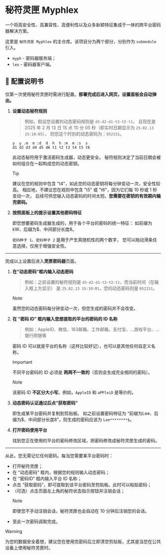 # 秘符灵匣 Myphlex

一个将高安全性、高兼容性、高便利性以及众多新颖特征集成于一体的跨平台密码器解决方案。

这里是 `秘符灵匣 Myphlex` 的主仓库。该项目分为两个部分，分别作为 `submodule` 引入。

- `myph` - 密码器服务端；
- `lex` - 密码器客户端。

## 📖 配置说明书

仅第一次使用秘符灵匣时需进行配置。**部署完成后进入网页，设置面板会自动弹出。**

1. **设置动态秘符规则**

   > 例如，假设您设置的动态密码规则是 `d3-d2-d1-t3-t2-t1`，
   > 且现在是 2025 年 2 月 13 日 15 点 10 分 05 秒（即实时日期显示为 `25.02.13 15:10:05`），
   > 则您这个时刻的动态密码为：`052151`。

   ```
   y  y .m  m :d  d  h  h :m  m :s  s 
   d1 d2 d3 d4 d5 d6 t1 t2 t3 t4 t5 t6
   ```

   此动态秘符用于激活密码生成器，动态更安全。
   秘符规则决定了当前日期会被如何组合在一起构成您的动态密钥。

   > [!TIP]
   > 建议在您的规则中包含 "t4"，如此您的动态密钥将每分钟变动一次，安全性较高。
   > 相应地，不建议您在规则中包含 "t5" 或 "t6"，因为它们每 10 秒或 1 秒变动一次，
   > 后续可供您输入动态密码的时间太短。**您需要在密钥的有效期内输完密码。**


2. **按照面板上的提示设置其他密码特征**
   
   即您想要密码生成器生成的，用于各个平台的密码的统一特征：
   如前缀为kW、后缀为$、中间部分长度8。
   
   `密码种子 1`、`密码种子 2` 是用于产生真随机性的两个数字，
   您可以拖动滑条任意选择，仅用于增强安全性。

---

完成以上设置后进入**灵匣密码器**页面。

1. **在“动态密码”框内输入动态密码**

   > 例如：之前设置的秘符规则是 `d3-d2-d1-t3-t2-t1`，而当前时间（在输入框上方显示）
   > 是 `25.02.13 15:10:01`，您的动态密码则是 `052151`。

   > [!NOTE]
   > 虽然您的动态密码每分钟变动一次，但您生成的密码并不会改变。

2. **在 “密码 ID” 框内输入您想提取的平台的密码的 ID 名称**

   > 例如：AppleID、微信、163邮箱、工作邮箱、支付宝、...游戏平台、...银行网银等

   密码 ID 可以就是平台的名称（这样比较好记），也可以是其他任何自定义名称。
   
   > [!IMPORTANT]  
   > 不同平台密码的 ID 必须是 **两两不一致的**（否则会生成完全相同的密码）。

   > [!NOTE]  
   > 该密码 ID **不区分大小写**。例如，`AppleID` 和 `aPPleiD` 是等价的。

3. **动态密码认证通过后点“获取密码”**

   即生成某平台密码并复制到剪贴板。
   如之前设置密码特征为 “前缀为Lee、后缀为\$、中间部分长度8”，则生成的密码应该为 `Lee********$`。

4. **打开密码使用平台**

   找到您正在使用的平台的密码修改区域，把密码修改成秘符灵匣生成的密码。

---

从此，您无需记忆任何密码。每当您需要某平台密码时：
- 打开秘符灵匣；
- 在 “动态密码” 框内，根据您的规则输入动态密码；
- 在 “密码ID” 框内输入平台 ID 名称；
- 点击 “获取密码”，即可提取到该平台密码至剪贴板。此时可以粘贴密码；
- （可选）点击页面左上角的秘符状态指示按钮并注销会话；
   > [!NOTE]  
   > 即使您不手动注销会话，秘符灵匣也会自动在 10 分钟后注销您的会话。
- 至此一次密码调取完成。

> [!WARNING]  
> 为您的数据安全着想，建议您在使用完密码后立即清空剪贴板，尤其是当您在公共设备上使用秘符灵匣时。
